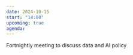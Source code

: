 ```yaml
---
date: 2024-10-15
start: "14:00"
upcoming: true
agenda: 
--- 
```

Fortnightly meeting to discuss data and AI policy